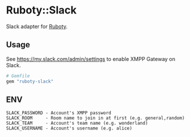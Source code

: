 # Ruboty::Slack
Slack adapter for [Ruboty](https://github.com/r7kamura/ruboty).

## Usage
See https://my.slack.com/admin/settings to enable XMPP Gateway on Slack.

```ruby
# Gemfile
gem "ruboty-slack"
```

## ENV
```
SLACK_PASSWORD - Account's XMPP password
SLACK_ROOM     - Room name to join in at first (e.g. general,random)
SLACK_TEAM     - Account's team name (e.g. wonderland)
SLACK_USERNAME - Account's username (e.g. alice)
```
